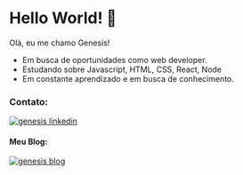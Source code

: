 # Hello World! 👋   
Olá, eu me chamo Genesis!
- Em busca de oportunidades como web developer.
- Estudando sobre Javascript, HTML, CSS, React, Node
- Em constante aprendizado e em busca de conhecimento.

### Contato: 
<div style="display: inline_block">
  <a target="_blank" href="https://www.linkedin.com/in/genesislima101/"><img target="_blank" alt="genesis linkedin" src="https://img.shields.io/badge/LinkedIn-0077B5?style=for-the-badge&logo=linkedin&logoColor=white"></a>
</div> 

#### Meu Blog: 
<div style="display: inline_block">
  <a target="_blank" href="https://dev.to/g101"><img target="_blank" alt="genesis blog" src="https://img.shields.io/badge/dev.to-0A0A0A?style=for-the-badge&logo=dev.to&logoColor=white"></a>
</div> 






<!--
**g101x/g101x** is a ✨ _special_ ✨ repository because its `README.md` (this file) appears on your GitHub profile.

Here are some ideas to get you started:

- 🔭 I’m currently working on ...
- 🌱 I’m currently learning ...
- 👯 I’m looking to collaborate on ...
- 🤔 I’m looking for help with ...
- 💬 Ask me about ...
- 📫 How to reach me: ...
- 😄 Pronouns: ...
- ⚡ Fun fact: ...
-->




